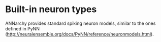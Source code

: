 # Built-in neuron types

ANNarchy provides standard spiking neuron models, similar to the ones defined in PyNN (<http://neuralensemble.org/docs/PyNN/reference/neuronmodels.html>).

<!-- ::: ANNarchy.models.Neurons.LeakyIntegrator
    selection:
      docstring_style: restructured-text
    rendering:
      show_root_heading: true
      heading_level: 2

::: ANNarchy.models.Izhikevich
    selection:
      docstring_style: restructured-text
    rendering:
      show_root_heading: true
      heading_level: 2

::: ANNarchy.models.IF_curr_exp
    selection:
      docstring_style: restructured-text
    rendering:
      show_root_heading: true
      heading_level: 2

::: ANNarchy.models.IF_cond_exp
    selection:
      docstring_style: restructured-text
    rendering:
      show_root_heading: true
      heading_level: 2

::: ANNarchy.models.IF_curr_alpha
    selection:
      docstring_style: restructured-text
    rendering:
      show_root_heading: true
      heading_level: 2

::: ANNarchy.models.IF_cond_alpha
    selection:
      docstring_style: restructured-text
    rendering:
      show_root_heading: true
      heading_level: 2

::: ANNarchy.models.HH_cond_exp
    selection:
      docstring_style: restructured-text
    rendering:
      show_root_heading: true
      heading_level: 2

::: ANNarchy.models.EIF_cond_exp_isfa_ista
    selection:
      docstring_style: restructured-text
    rendering:
      show_root_heading: true
      heading_level: 2

::: ANNarchy.models.EIF_cond_alpha_isfa_ista
    selection:
      docstring_style: restructured-text
    rendering:
      show_root_heading: true
      heading_level: 2
 -->